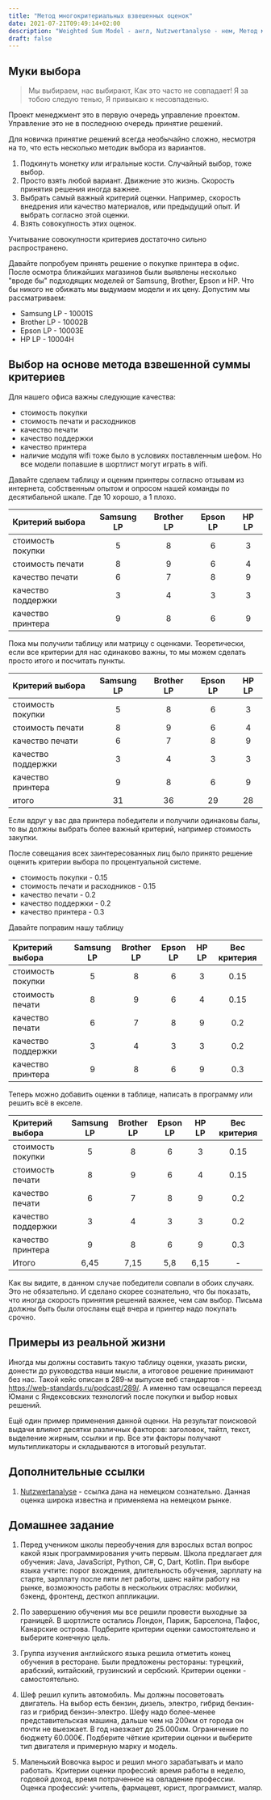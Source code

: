 ```yaml
---
title: "Метод многокритериальных взвешенных оценок"
date: 2021-07-21T09:49:14+02:00
description: "Weighted Sum Model - англ, Nutzwertanalyse - нем, Метод многокритериальных взвешенных оценок, Метод взвешенной суммы критериев. У этого подхода много названий. Суть одна. С помощью математического подхода мы выбираем один из вариантов развития событий."
draft: false
---
```


## Муки выбора 

<blockquote>
    Мы выбираем, нас выбирают,
    Как это часто не совпадает!
    Я за тобою следую тенью,
    Я привыкаю к несовпаденью.
</blockquote>

Проект менеджмент это в первую очередь управление проектом. Управление это не в последнюю очередь принятие решений. 

Для новичка принятие решений всегда необычайно сложно, несмотря на то, что есть несколько методик выбора из вариантов.

1. Подкинуть монетку или игральные кости. Случайный выбор, тоже выбор. 
2. Просто взять любой вариант. Движение это жизнь. Скорость принятия решения иногда важнее.
3. Выбрать самый важный критерий оценки. Например, скорость внедрения или качество материалов, или предыдущий опыт. И выбрать согласно этой оценки.
4. Взять совокупность этих оценок. 

Учитывание совокупности критериев достаточно сильно распространено. 

Давайте попробуем принять решение о покупке принтера в офис. После осмотра ближайших магазинов были выявлены несколько "вроде бы" подходящих моделей от Samsung, Brother, Epson и HP. Что бы никого не обижать мы выдумаем модели и их цену. Допустим мы рассматриваем:

- Samsung LP - 10001S
- Brother LP - 10002B
- Epson LP - 10003E
- HP LP - 10004H

## Выбор на основе метода взвешенной суммы критериев

Для нашего офиса важны следующие качества:
- стоимость покупки
- стоимость печати и расходников
- качество печати
- качество поддержки
- качество принтера
- наличие модуля wifi тоже было в условиях поставленным шефом. Но все модели попавшие в шортлист могут играть в wifi. 

Давайте сделаем таблицу и оценим принтеры согласно отзывам из интернета, собственным опытом и опросом нашей команды по десятибальной шкале. Где 10 хорошо, а 1 плохо. 

| Критерий выбора | Samsung LP | Brother LP | Epson LP | HP LP |
|:----|:----:|:----:|:----:|:----:|
|стоимость покупки|5|8|6|3|
|стоимость печати|8|9|6|4|
|качество печати|6|7|8|9|
|качество поддержки|3|4|3|3|
|качество принтера|9|8|6|9|

Пока мы получили таблицу или матрицу с оценками. Теоретически, если все критерии для нас одинаково важны, то мы можем сделать просто итого и посчитать пункты. 

| Критерий выбора | Samsung LP | Brother LP | Epson LP | HP LP |
|:----|:----:|:----:|:----:|:----:|
|стоимость покупки|5|8|6|3|
|стоимость печати|8|9|6|4|
|качество печати|6|7|8|9|
|качество поддержки|3|4|3|3|
|качество принтера|9|8|6|9|
|итого|31|36|29|28|

Если вдруг у вас два принтера победители и получили одинаковы балы, то вы должны выбрать более важный критерий, например стоимость закупки.

После совещания всех заинтересованных лиц было принято решение оценить критерии выбора по процентуальной системе.

- стоимость покупки - 0.15
- стоимость печати и расходников - 0.15
- качество печати - 0.2
- качество поддержки - 0.2
- качество принтера - 0.3

Давайте поправим нашу таблицу

| Критерий выбора | Samsung LP | Brother LP | Epson LP | HP LP | Вес критерия|
|:----|:----:|:----:|:----:|:----:|:----:|
|стоимость покупки|5|8|6|3|0.15|
|стоимость печати|8|9|6|4|0.15|
|качество печати|6|7|8|9|0.2|
|качество поддержки|3|4|3|3|0.2|
|качество принтера|9|8|6|9|0.3|

Теперь можно добавить оценки в таблице, написать в программу или решить всё в екселе. 

| Критерий выбора | Samsung LP | Brother LP | Epson LP | HP LP | Вес критерия|
|:----|:----:|:----:|:----:|:----:|:----:|
|стоимость покупки|5|8|6|3|0.15|
|стоимость печати|8|9|6|4|0.15|
|качество печати|6|7|8|9|0.2|
|качество поддержки|3|4|3|3|0.2|
|качество принтера|9|8|6|9|0.3|
|Итого| 6,45 | 7,15| 5,8| 6,15|-|

Как вы видите, в данном случае победители совпали в обоих случаях. Это не обязательно. И сделано скорее сознательно, что бы показать, что иногда скорость принятия решений важнее, чем сам выбор. Письма должны быть были отосланы ещё вчера и принтер надо покупать срочно. 

## Примеры из реальной жизни

Иногда мы должны составить такую таблицу оценки, указать риски, донести до руководства наши мысли, а итоговое решение принимают без нас. Такой кейс описан в 289-м выпуске веб стандартов - https://web-standards.ru/podcast/289/. А именно там освещался переезд Юмани с Яндексовских технологий после покупки и выбор новых решений.

Ещё один пример применения данной оценки. На результат поисковой выдачи влияют десятки различных факторов: заголовок, тайтл, текст, выделение жирным, ссылки и пр. Все эти факторы получают мультипликаторы и складываются в итоговый результат.

## Дополнительные ссылки

1. [Nutzwertanalyse](https://de.wikipedia.org/wiki/Nutzwertanalyse) - ссылка дана на немецком сознательно. Данная оценка широка известна и применяема на немецком рынке. 

## Домашнее задание

1. Перед учеником школы переобучения для взрослых встал вопрос какой язык программирования учить первым. Школа предлагает для обучения: Java, JavaScript, Python, C#, C, Dart, Kotlin. При выборе языка учтите: порог вхождения, длительность обучения, зарплату на старте, зарплату после пяти лет работы, шанс найти работу на рынке, возможность работы в нескольких отраслях: мобилки, бэкенд, фронтенд, десткоп аппликации. 

2. По завершению обучения мы все решили провести выходные за границей. В шортлисте остались Лондон, Париж, Барселона, Пафос, Канарские острова. Подберите критерии оценки самостоятельно и выберите конечную цель.

3. Группа изучения английского языка решила отметить конец обучения в ресторане. Были предложены рестораны: турецкий, арабский, китайский, грузинский и сербский. Критерии оценки - самостоятельно. 

4. Шеф решил купить автомобиль. Мы должны посоветовать двигатель. На выбор есть бензин, дизель, электро, гибрид бензин-газ и грибрид бензин-электро. Шефу надо более-менее представительская машина, дальше чем на 200км от города он почти не выезжает. В год наезжает до 25.000км.  Ограничение по бюджету 60.000€. Подберите чёткие критерии оценки и выберите тип двигателя и примерную марку и модель. 

5. Маленький Вовочка вырос и решил много зарабатывать и мало работать. Критерии оценки профессий: время работы в неделю, годовой доход, время потраченное на овладение профессии. Оценка профессий: учитель, фармацевт, юрист, программист, маляр.
